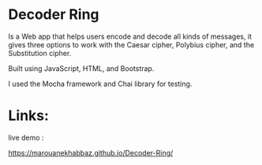 # Decoder Ring

Is a  Web app that helps users encode and decode all kinds of messages, it gives three options to work with the Caesar cipher, Polybius cipher, and the Substitution cipher.

Built using JavaScript, HTML, and Bootstrap.

I used the Mocha framework and Chai library for testing.

# Links: 

live demo :

https://marouanekhabbaz.github.io/Decoder-Ring/
